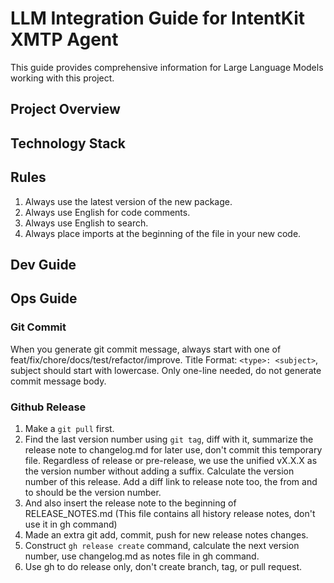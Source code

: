 # LLM Integration Guide for IntentKit XMTP Agent

This guide provides comprehensive information for Large Language Models working with this project.

## Project Overview


## Technology Stack


## Rules

1. Always use the latest version of the new package.
2. Always use English for code comments.
3. Always use English to search.
4. Always place imports at the beginning of the file in your new code.


## Dev Guide

## Ops Guide

### Git Commit
When you generate git commit message, always start with one of feat/fix/chore/docs/test/refactor/improve. Title Format: `<type>: <subject>`, subject should start with lowercase. Only one-line needed, do not generate commit message body.

### Github Release
1. Make a `git pull` first.
2. Find the last version number using `git tag`, diff with it, summarize the release note to changelog.md for later use, don't commit this temporary file. Regardless of release or pre-release, we use the unified vX.X.X as the version number without adding a suffix. Calculate the version number of this release. Add a diff link to release note too, the from and to should be the version number.
3. And also insert the release note to the beginning of RELEASE_NOTES.md (This file contains all history release notes, don't use it in gh command)
4. Made an extra git add, commit, push for new release notes changes.
5. Construct `gh release create` command, calculate the next version number, use changelog.md as notes file in gh command.
6. Use gh to do release only, don't create branch, tag, or pull request.
